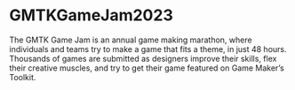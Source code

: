 # GMTKGameJam2023
The GMTK Game Jam is an annual game making marathon, where individuals and teams try to make a game that fits a theme, in just 48 hours.  Thousands of games are submitted as designers improve their skills, flex their creative muscles, and try to get their game featured on Game Maker’s Toolkit.
